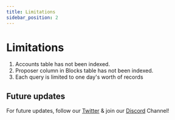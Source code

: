 ```yaml
---
title: Limitations
sidebar_position: 2
---
```


# Limitations
1. Accounts table has not been indexed.
2. Proposer column in Blocks table has not been indexed.
3. Each query is limited to one day's worth of records

## Future updates
For future updates, follow our [Twitter](https://twitter.com/solanafm) & join our [Discord](https://discord.gg/dGAjqRfESF) Channel!
